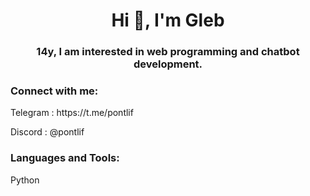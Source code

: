 <h1 align="center">Hi 👋, I'm Gleb</h1>
<h3 align="center">14y, I am interested in web programming and chatbot development.</h3>


<h3 align="left">Connect with me:</h3>
<p align="left"> Telegram : https://t.me/pontlif
</p>
<p align="left"> Discord : @pontlif
</p>

<h3 align="left">Languages and Tools:</h3>
<p align="left"> Python
</p>
<p align="left"></p>
